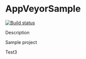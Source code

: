 # AppVeyorSample

[![Build status](https://ci.appveyor.com/api/projects/status/yxh91rhhgqfam5m5/branch/master?svg=true)](https://ci.appveyor.com/project/Karol/appveyorsample/branch/master)

Description

Sample project

Test3
